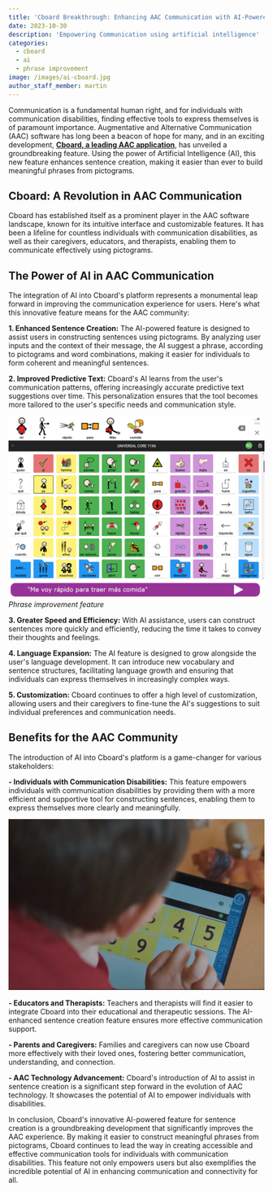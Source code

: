 ```yaml
---
title: 'Cboard Breakthrough: Enhancing AAC Communication with AI-Powered Sentence Creation'
date: 2023-10-30
description: 'Empowering Communication using artificial intelligence'
categories:
  - cboard
  - ai
  - phrase improvement
image: /images/ai-cboard.jpg
author_staff_member: martin
---
```

Communication is a fundamental human right, and for individuals with communication disabilities, finding effective tools to express themselves is of paramount importance. Augmentative and Alternative Communication (AAC) software has long been a beacon of hope for many, and in an exciting development, [**Cboard, a leading AAC application**](https://www.cboard.io/), has unveiled a groundbreaking feature. Using the power of Artificial Intelligence (AI), this new feature enhances sentence creation, making it easier than ever to build meaningful phrases from pictograms.

## Cboard: A Revolution in AAC Communication

Cboard has established itself as a prominent player in the AAC software landscape, known for its intuitive interface and customizable features. It has been a lifeline for countless individuals with communication disabilities, as well as their caregivers, educators, and therapists, enabling them to communicate effectively using pictograms.

## The Power of AI in AAC Communication

The integration of AI into Cboard's platform represents a monumental leap forward in improving the communication experience for users. Here's what this innovative feature means for the AAC community:

**1. Enhanced Sentence Creation:** The AI-powered feature is designed to assist users in constructing sentences using pictograms. By analyzing user inputs and the context of their message, the AI suggest a phrase, according to pictograms and word combinations, making it easier for individuals to form coherent and meaningful sentences.

**2. Improved Predictive Text:** Cboard's AI learns from the user's communication patterns, offering increasingly accurate predictive text suggestions over time. This personalization ensures that the tool becomes more tailored to the user's specific needs and communication style.

![Improve Phrase feature](/images/app/phrase-improvement.png)
*Phrase improvement feature*

**3. Greater Speed and Efficiency:** With AI assistance, users can construct sentences more quickly and efficiently, reducing the time it takes to convey their thoughts and feelings.

**4. Language Expansion:** The AI feature is designed to grow alongside the user's language development. It can introduce new vocabulary and sentence structures, facilitating language growth and ensuring that individuals can express themselves in increasingly complex ways.

**5. Customization:** Cboard continues to offer a high level of customization, allowing users and their caregivers to fine-tune the AI's suggestions to suit individual preferences and communication needs.

## Benefits for the AAC Community

The introduction of AI into Cboard's platform is a game-changer for various stakeholders:

**- Individuals with Communication Disabilities:** This feature empowers individuals with communication disabilities by providing them with a more efficient and supportive tool for constructing sentences, enabling them to express themselves more clearly and meaningfully.

![Kid using Cboard](/images/kindergaten02.png)

**- Educators and Therapists:** Teachers and therapists will find it easier to integrate Cboard into their educational and therapeutic sessions. The AI-enhanced sentence creation feature ensures more effective communication support.

**- Parents and Caregivers:** Families and caregivers can now use Cboard more effectively with their loved ones, fostering better communication, understanding, and connection.

**- AAC Technology Advancement:** Cboard's introduction of AI to assist in sentence creation is a significant step forward in the evolution of AAC technology. It showcases the potential of AI to empower individuals with disabilities.

In conclusion, Cboard's innovative AI-powered feature for sentence creation is a groundbreaking development that significantly improves the AAC experience. By making it easier to construct meaningful phrases from pictograms, Cboard continues to lead the way in creating accessible and effective communication tools for individuals with communication disabilities. This feature not only empowers users but also exemplifies the incredible potential of AI in enhancing communication and connectivity for all.
